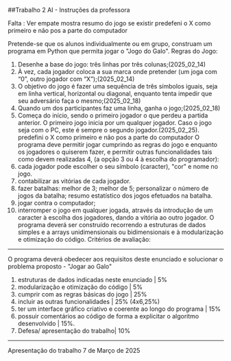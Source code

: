 ﻿##Trabalho 2 AI - Instruções da professora

Falta : Ver empate
mostra resumo do jogo se existir
predefeni o X como primeiro e não pos a parte do computador




Pretende-se que os alunos individualmente ou em grupo, construam um programa em Python que permita jogar  o "Jogo do Galo".
Regras do Jogo:
1. Desenhe a base do jogo: três linhas por três colunas;(2025_02_14)
2.  À vez, cada jogador coloca a sua marca onde pretender (um joga com “0”, outro jogador com “X”);(2025_02_14)
3. O objetivo do jogo é fazer uma sequência de três símbolos iguais, seja em linha vertical, horizontal ou diagonal, enquanto tenta impedir que seu adversário faça o mesmo;(2025_02_18)
4. Quando um dos participantes faz uma linha, ganha o jogo;(2025_02_18)
5. Começa do início, sendo o primeiro jogador o que perdeu a partida anterior. O primeiro jogo inicia por um qualquer jogador. Caso o jogo seja com o PC, este é sempre o segundo jogador.(2025_02_25). predefini o X como primeiro e não pos a parte do computador
O programa deve permitir jogar cumprindo as regras do jogo e enquanto os jogadores o quiserem fazer, e permitir outras funcionalidades tais como devem realizadas 4, (a opção 3 ou 4 à escolha do programador):
1. cada jogador pode escolher o seu símbolo (caracter), "cor" e nome no jogo.
2. contabilizar as vitórias de cada jogador.
3. fazer batalhas: melhor de 3; melhor de 5; personalizar o número de jogos da batalha; resumo estatístico dos jogos efetuados na batalha.
4. jogar contra o computador;
5. interromper o jogo em qualquer jogada, através da introdução de um caracter à escolha dos jogadores, dando a vitória ao outro jogador.
O programa deverá ser construído recorrendo a estruturas de dados simples e a arrays unidimensionais ou bidimensionais e à modularização e otimização do código.
Critérios de avaliação:
________________


O programa deverá obedecer aos requisitos deste enunciado e solucionar o problema proposto - "Jogar ao Galo"
1. estruturas de dados indicadas neste enunciado | 5% 
2. modularização e otimização do código | 5% 
3. cumprir com as regras básicas do jogo | 25%
4. incluir as outras funcionalidades | 25% (4x6,25%)
5. ter um interface gráfico criativo e coerente ao longo do programa | 15%
6. possuir comentários ao código de forma a explicitar o algoritmo desenvolvido | 15%.
7. Defesa/ apresentação do trabalho| 10%
________________


Apresentação do trabalho 7 de Março de 2025
